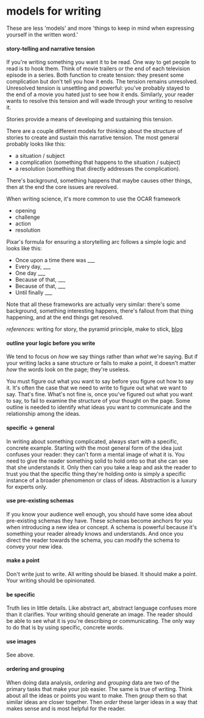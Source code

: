 # models for writing

These are less 'models' and more 'things to keep in mind when expressing yourself in the written word.'

#### story-telling and narrative tension

If you're writing something you want it to be read. One way to get people to read is to hook them. Think of movie trailers or the end of each television episode in a series. Both function to create tension: they present some complication but don't tell you how it ends. The tension remains unresolved. Unresolved tension is unsettling and powerful: you've probably stayed to the end of a movie you hated just to see how it ends. Similarly, your reader wants to resolve this tension and will wade through your writing to resolve it.

Stories provide a means of developing and sustaining this tension.

There are a couple different models for thinking about the structure of stories to create and sustain this narrative tension. The most general probably looks like this:

- a situation / subject
- a complication (something that happens to the situation / subject)
- a resolution (something that directly addresses the complication).

There's background, something happens that maybe causes other things, then at the end the core issues are revolved.

When writing science, it's more common to use the OCAR framework

- opening
- challenge
- action
- resolution

Pixar's formula for ensuring a storytelling arc follows a simple logic and looks like this:

- Once upon a time there was ___
- Every day, ___
- One day ___
- Because of that, ___
- Because of that, ___
- Until finally ___

Note that all these frameworks are actually very similar: there's some background, something interesting happens, there's fallout from that thing happening, and at the end things get resolved.

_references_: writing for story, the pyramid principle, make to stick, [blog](https://www.aerogrammestudio.com/2013/03/07/pixars-22-rules-of-storytelling/)

#### outline your logic before you write

We tend to focus on _how_ we say things rather than _what_ we're saying. But if your writing lacks a sane structure or fails to make a point, it doesn't matter _how_ the words look on the page; they're useless.

You must figure out what you want to say before you figure out how to say it. It's often the case that we need to write to figure out what we want to say. That's fine. What's not fine is, once you've figured out what you want to say, to fail to examine the structure of your thought on the page. Some outline is needed to identify what ideas you want to communicate and the relationship among the ideas.

#### specific -> general

In writing about something complicated, always start with a specific, concrete example. Starting with the most general form of the idea just confuses your reader: they can't form a mental image of what it is. You need to give the reader something solid to hold onto so that she can see that she understands it. Only then can you take a leap and ask the reader to trust you that the specific thing they're holding onto is simply a specific instance of a broader phenomenon or class of ideas. Abstraction is a luxury for experts only.

#### use pre-existing schemas

If you know your audience well enough, you should have some idea about pre-existing schemas they have. These schemas become anchors for you when introducing a new idea or concept. A schema is powerful because it's something your reader already knows and understands. And once you direct the reader towards the schema, you can modify the schema to convey your new idea.

#### make a point

Don't write just to write. All writing should be biased. It should make a point. Your writing should be opinionated.

#### be specific

Truth lies in little details. Like abstract art, abstract language confuses more than it clarifies. Your writing should generate an image. The reader should be able to see what it is you're describing or communicating. The only way to do that is by using specific, concrete words.

#### use images

See above.

#### ordering and grouping

When doing data analysis, _ordering_ and _grouping_ data are two of the primary tasks that make your job easier. The same is true of writing. Think about all the ideas or points you want to make. Then _group_ them so that similar ideas are closer together. Then _order_ these larger ideas in a way that makes sense and is most helpful for the reader.
